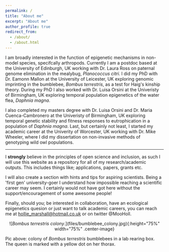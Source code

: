 ```yaml
---
permalink: /
title: "About me"
excerpt: "About me"
author_profile: true
redirect_from: 
  - /about/
  - /about.html
---
```


I am broadly interested in the function of epigenetic mechanisms in non-model species, specifcally arthropods. Currently I am a postdoc based at the University of Edinburgh, UK working with Dr. Laura Ross on paternal genome elimination in the mealybug, <i>Planococcus citri</i>. I did my PhD with Dr. Eamonn Mallon at the University of Leicester, UK exploring genomic imprinting in the bumblebee, <i>Bombus terrestris</i>, as a test for Haig's kinship theory. During my PhD I also worked with Dr. Luisa Orsini at the Univeristy of Birmingham, UK exploring temporal population epigenetics of the water flea, <i>Daphnia magna</i>.

I also completed my masters degree with Dr. Luisa Orsini and Dr. Maria Cuenca-Cambronero at the Univeristy of Birmingham, UK exploring temporal genetic stability and fitness responses to eutrophication in a population of <i>Daphnia magna</i>. Last, but certainly not least, I started my academic career at the Univerity of Worcester, UK working with Dr. Mike Wheeler, where I did my dissertation on non-invasive methods of genotyping wild owl populations. 

___

I **strongly** believe in the principles of open science and inclusion, as such I will use this website as a repository for all of my research/academic outputs. This includes things like; applications, papers, grants etc. 

I will also create a section with hints and tips for aspiring scientists. Being a 'first gen' university-goer I understand how impossible reaching a scientific career may seem. I certainly would not have got here without the support/encouragement of some awesome people! 

Finally, should you; be interested in collaboration, have an ecological epigenetics quesion or just want to talk academic careers, you can reach me at hollie_marshall@hotmail.co.uk or on twitter @MooHoll.

<center> 
![<i>Bombus terrestris colony</i>.](files/bumblebee_colony.jpg){:height="75%" width="75%" .center-image} 
</center>

Pic above: colony of <i>Bombus terrestris</i> bumblebees in a lab rearing box. The queen is marked with a yellow dot on her thorax.